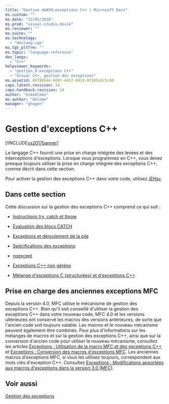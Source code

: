 ```yaml
---
title: "Gestion d&#39;exceptions C++ | Microsoft Docs"
ms.custom: ""
ms.date: "12/05/2016"
ms.prod: "visual-studio-dev14"
ms.reviewer: ""
ms.suite: ""
ms.technology: 
  - "devlang-cpp"
ms.tgt_pltfrm: ""
ms.topic: "language-reference"
dev_langs: 
  - "C++"
helpviewer_keywords: 
  - "gestion d'exceptions C++"
  - "Visual C++, gestion des exceptions"
ms.assetid: 65f80b44-9d0f-4d17-b910-07205a5c5c40
caps.latest.revision: 14
caps.handback.revision: 14
author: "mikeblome"
ms.author: "mblome"
manager: "ghogen"
---
```

# Gestion d&#39;exceptions C++
[!INCLUDE[vs2017banner](../assembler/inline/includes/vs2017banner.md)]

Le langage C\+\+ fournit une prise en charge intégrée des levées et des interceptions d'exceptions.  Lorsque vous programmez en C\+\+, vous devez presque toujours utiliser la prise en charge intégrée des exceptions C\+\+, comme décrit dans cette section.  
  
 Pour activer la gestion des exceptions C\+\+ dans votre code, utilisez [\/EHsc](../build/reference/eh-exception-handling-model.md).  
  
## Dans cette section  
 Cette discussion sur la gestion des exceptions C\+\+ comprend ce qui suit :  
  
-   [Instructions try, catch et throw](../cpp/try-throw-and-catch-statements-cpp.md)  
  
-   [Évaluation des blocs CATCH](../cpp/how-catch-blocks-are-evaluated-cpp.md)  
  
-   [Exceptions et déroulement de la pile](../cpp/exceptions-and-stack-unwinding-in-cpp.md)  
  
-   [Spécifications des exceptions](../cpp/exception-specifications-throw-cpp.md)  
  
-   [noexcept](../cpp/noexcept-cpp.md)  
  
-   [Exceptions C\+\+ non gérées](../cpp/unhandled-cpp-exceptions.md)  
  
-   [Mélange d'exceptions C \(structurées\) et d'exceptions C\+\+](../cpp/mixing-c-structured-and-cpp-exceptions.md)  
  
## Prise en charge des anciennes exceptions MFC  
 Depuis la version 4.0, MFC utilise le mécanisme de gestion des exceptions C\+\+.  Bien qu'il soit conseillé d'utiliser la gestion des exceptions C\+\+ dans votre nouveau code, MFC 4.0 et les versions ultérieures ont conservé les macros des versions antérieures, de sorte que l'ancien code soit toujours valable.  Les macros et le nouveau mécanisme peuvent également être combinés.  Pour plus d'informations sur les mélanges de macros et sur la gestion des exceptions C\+\+, ainsi que sur la conversion d'ancien code pour utiliser le nouveau mécanisme, consultez les articles [Exceptions : Utilisation de la macro MFC et des exceptions C\+\+](../mfc/exceptions-using-mfc-macros-and-cpp-exceptions.md) et [Exceptions : Conversion des macros d'exceptions MFC](../mfc/exceptions-converting-from-mfc-exception-macros.md).  Les anciennes macros d'exceptions MFC, si vous les utilisez toujours, correspondent aux mots clés d'exception C\+\+.  Consultez [Exceptions : Modifications apportées aux macros d'exceptions dans la version 3.0 \(MFC\)](../mfc/exceptions-changes-to-exception-macros-in-version-3-0.md).  
  
## Voir aussi  
 [Gestion des exceptions](../cpp/exception-handling-in-visual-cpp.md)